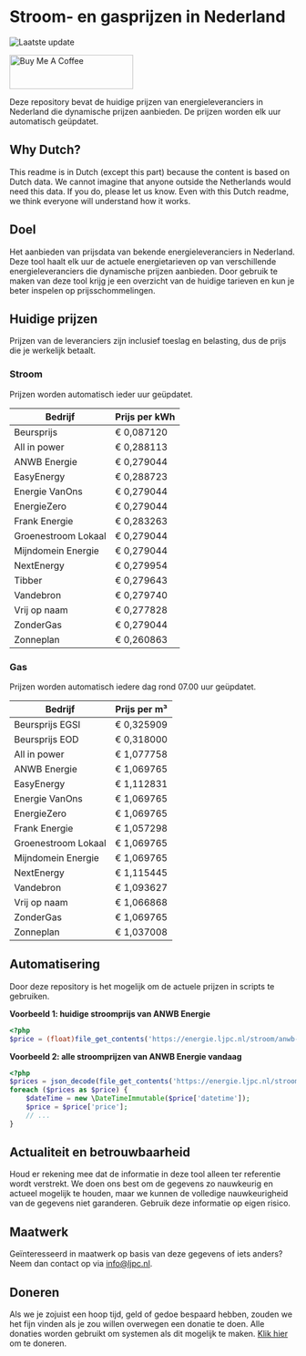 # Stroom- en gasprijzen in Nederland

![Laatste update](https://img.shields.io/badge/laatste%20update-2023--06--28%2004%3A00%20CET-brightgreen)

<a href="https://www.buymeacoffee.com/Lars-" target="_blank"><img src="https://cdn.buymeacoffee.com/buttons/v2/default-orange.png" alt="Buy Me A Coffee" height="60" style="height: 60px !important;width: 217px !important;" ></a>

Deze repository bevat de huidige prijzen van energieleveranciers in Nederland die dynamische prijzen aanbieden. De prijzen worden elk uur automatisch geüpdatet.

## Why Dutch?

This readme is in Dutch (except this part) because the content is based on Dutch data. We cannot imagine that anyone outside the Netherlands would need this data. If you do, please let us know. Even with this Dutch readme, we think
everyone will understand how it works.

## Doel

Het aanbieden van prijsdata van bekende energieleveranciers in Nederland. Deze tool haalt elk uur de actuele energietarieven op van verschillende energieleveranciers die dynamische prijzen aanbieden. Door gebruik te maken van deze tool
krijg je een overzicht van de huidige tarieven en kun je beter inspelen op prijsschommelingen.

## Huidige prijzen

Prijzen van de leveranciers zijn inclusief toeslag en belasting, dus de prijs die je werkelijk betaalt.

### Stroom

Prijzen worden automatisch ieder uur geüpdatet.

 Bedrijf | Prijs per kWh 
---------|---------------
Beursprijs | € 0,087120
All in power | € 0,288113
ANWB Energie | € 0,279044
EasyEnergy | € 0,288723
Energie VanOns | € 0,279044
EnergieZero | € 0,279044
Frank Energie | € 0,283263
Groenestroom Lokaal | € 0,279044
Mijndomein Energie | € 0,279044
NextEnergy | € 0,279954
Tibber | € 0,279643
Vandebron | € 0,279740
Vrij op naam | € 0,277828
ZonderGas | € 0,279044
Zonneplan | € 0,260863


### Gas

Prijzen worden automatisch iedere dag rond 07.00 uur geüpdatet.

 Bedrijf | Prijs per m³ 
---------|--------------
Beursprijs EGSI | € 0,325909
Beursprijs EOD | € 0,318000
All in power | € 1,077758
ANWB Energie | € 1,069765
EasyEnergy | € 1,112831
Energie VanOns | € 1,069765
EnergieZero | € 1,069765
Frank Energie | € 1,057298
Groenestroom Lokaal | € 1,069765
Mijndomein Energie | € 1,069765
NextEnergy | € 1,115445
Vandebron | € 1,093627
Vrij op naam | € 1,066868
ZonderGas | € 1,069765
Zonneplan | € 1,037008


## Automatisering

Door deze repository is het mogelijk om de actuele prijzen in scripts te gebruiken.

**Voorbeeld 1: huidige stroomprijs van ANWB Energie**

```php
<?php
$price = (float)file_get_contents('https://energie.ljpc.nl/stroom/anwb-energie-nu.txt');

```

**Voorbeeld 2: alle stroomprijzen van ANWB Energie vandaag**

```php
<?php
$prices = json_decode(file_get_contents('https://energie.ljpc.nl/stroom/all-in-power-vandaag.json'),true);
foreach ($prices as $price) {
    $dateTime = new \DateTimeImmutable($price['datetime']);
    $price = $price['price'];
    // ...
}
```

## Actualiteit en betrouwbaarheid

Houd er rekening mee dat de informatie in deze tool alleen ter referentie wordt verstrekt. We doen ons best om de gegevens zo nauwkeurig en actueel mogelijk te houden, maar we kunnen de volledige nauwkeurigheid van de gegevens niet
garanderen. Gebruik deze informatie op eigen risico.

## Maatwerk

Geïnteresseerd in maatwerk op basis van deze gegevens of iets anders? Neem dan contact op
via [info@ljpc.nl](mailto:info@ljpc.nl?subject=Energie%20prijzen).

## Doneren

Als we je zojuist een hoop tijd, geld of gedoe bespaard hebben, zouden we het fijn vinden als je zou willen overwegen een
donatie te doen. Alle donaties worden gebruikt om systemen als dit mogelijk te
maken. [Klik hier](https://www.buymeacoffee.com/Lars-) om te doneren.
